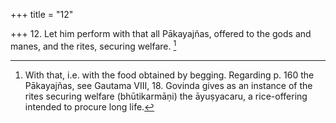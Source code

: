 +++
title = "12"

+++
12. Let him perform with that all Pākayajñas, offered to the gods and manes, and the rites, securing welfare. [^8] 


[^8]:  With that, i.e. with the food obtained by begging. Regarding p. 160 the Pākayajñas, see Gautama VIII, 18. Govinda gives as an instance of the rites securing welfare (bhūtikarmāṇi) the āyuṣyacaru, a rice-offering intended to procure long life.
